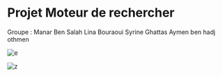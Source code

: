 # Projet Moteur de rechercher 
Groupe :
Manar Ben Salah
Lina Bouraoui
Syrine Ghattas
Aymen ben hadj othmen



![e](https://user-images.githubusercontent.com/59377342/229295914-ed52a583-cae9-419f-9ab3-5395e979bf96.PNG)


![z](https://user-images.githubusercontent.com/59377342/229291896-c9f4ed42-ef90-4922-8d49-9debcc42f752.PNG)
